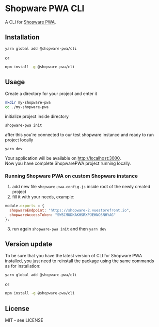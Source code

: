 # Shopware PWA CLI

A CLI for [Shopware PWA](https://github.com/DivanteLtd/shopware-pwa).

## Installation

```bash
yarn global add @shopware-pwa/cli
```

or

```bash
npm install -g @shopware-pwa/cli
```

## Usage

Create a directory for your project and enter it

```bash
mkdir my-shopware-pwa
cd ./my-shopware-pwa
```

initialize project inside directory

```bash
shopware-pwa init
```

after this you're connected to our test shopware instance and ready to run project locally

```bash
yarn dev
```

Your application will be available on [http://localhost:3000](http://localhost:3000).  
Now you have complete ShopwarePWA project running locally.

### Running Shopware PWA on custom Shopware instance

1. add new file `shopware-pwa.config.js` inside root of the newly created project
2. fill it with your needs, example:

```js
module.exports = {
  shopwareEndpoint: "https://shopware-2.vuestorefront.io",
  shopwareAccessToken: "SWSCMUDKAKHSRXPJEHNOSNHYAG"
};
```

3. run again `shopware-pwa init` and then `yarn dev`

## Version update

To be sure that you have the latest version of CLI for Shopware PWA installed, you just need to reinstall the package using the same commands as for installation:

```bash
yarn global add @shopware-pwa/cli
```

or

```bash
npm install -g @shopware-pwa/cli
```

## License

MIT - see LICENSE
